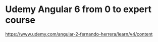 # Udemy Angular 6 from 0 to expert course
https://www.udemy.com/angular-2-fernando-herrera/learn/v4/content
